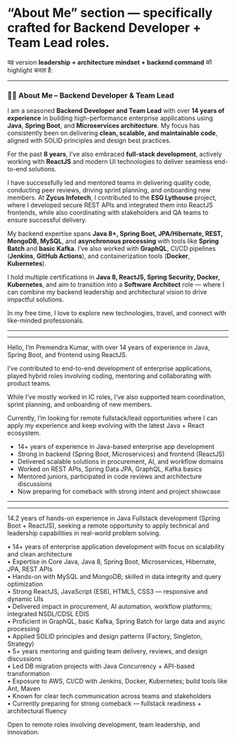 # **“About Me” section** — specifically crafted for **Backend Developer + Team Lead** roles. 
यह version **leadership + architecture mindset + backend command** को highlight करता है:

---

### 🧑‍💼 **About Me – Backend Developer & Team Lead**

I am a seasoned **Backend Developer and Team Lead** with over **14 years of experience** in building high-performance enterprise applications using **Java**, **Spring Boot**, and **Microservices architecture**. My focus has consistently been on delivering **clean, scalable, and maintainable code**, aligned with SOLID principles and design best practices.

For the past **8 years**, I’ve also embraced **full-stack development**, actively working with **ReactJS** and modern UI technologies to deliver seamless end-to-end solutions.

I have successfully led and mentored teams in delivering quality code, conducting peer reviews, driving sprint planning, and onboarding new members. At **Zycus Infotech**, I contributed to the **ESG Lythouse** project, where I developed secure REST APIs and integrated them into ReactJS frontends, while also coordinating with stakeholders and QA teams to ensure successful delivery.

My backend expertise spans **Java 8+, Spring Boot, JPA/Hibernate, REST, MongoDB, MySQL**, and **asynchronous processing** with tools like **Spring Batch** and **basic Kafka**. I’ve also worked with **GraphQL**, CI/CD pipelines (**Jenkins**, **GitHub Actions**), and containerization tools (**Docker**, **Kubernetes**).

I hold multiple certifications in **Java 8, ReactJS, Spring Security, Docker, Kubernetes**, and aim to transition into a **Software Architect** role — where I can combine my backend leadership and architectural vision to drive impactful solutions.

In my free time, I love to explore new technologies, travel, and connect with like-minded professionals.








---
---

Hello, I’m Premendra Kumar, with over 14 years of experience in Java, Spring Boot, and frontend using ReactJS.

I’ve contributed to end-to-end development of enterprise applications, played hybrid roles involving coding, mentoring and collaborating with product teams.

While I’ve mostly worked in IC roles, I’ve also supported team coordination, sprint planning, and onboarding of new members.

Currently, I’m looking for remote fullstack/lead opportunities where I can apply my experience and keep evolving with the latest Java + React ecosystem.


- 14+ years of experience in Java-based enterprise app development  
- Strong in backend (Spring Boot, Microservices) and frontend (ReactJS)  
- Delivered scalable solutions in procurement, AI, and workflow domains  
- Worked on REST APIs, Spring Data JPA, GraphQL, Kafka basics  
- Mentored juniors, participated in code reviews and architecture discussions  
- Now preparing for comeback with strong intent and project showcase

---
---

14.2 years of hands-on experience in Java Fullstack development (Spring Boot + ReactJS), seeking a remote opportunity to apply technical and leadership capabilities in real-world problem solving.

• 14+ years of enterprise application development with focus on scalability and clean architecture  
• Expertise in Core Java, Java 8, Spring Boot, Microservices, Hibernate, JPA, REST APIs  
• Hands-on with MySQL and MongoDB; skilled in data integrity and query optimization  
• Strong ReactJS, JavaScript (ES6), HTML5, CSS3 — responsive and dynamic UIs  
• Delivered impact in procurement, AI automation, workflow platforms; integrated NSDL/CDSL EDIS  
• Proficient in GraphQL, basic Kafka, Spring Batch for large data and async processing  
• Applied SOLID principles and design patterns (Factory, Singleton, Strategy)  
• 5+ years mentoring and guiding team delivery, reviews, and design discussions  
• Led DB migration projects with Java Concurrency + API-based transformation  
• Exposure to AWS, CI/CD with Jenkins, Docker, Kubernetes; build tools like Ant, Maven  
• Known for clear tech communication across teams and stakeholders  
• Currently preparing for strong comeback — fullstack readiness + architectural fluency

Open to remote roles involving development, team leadership, and innovation.
 

